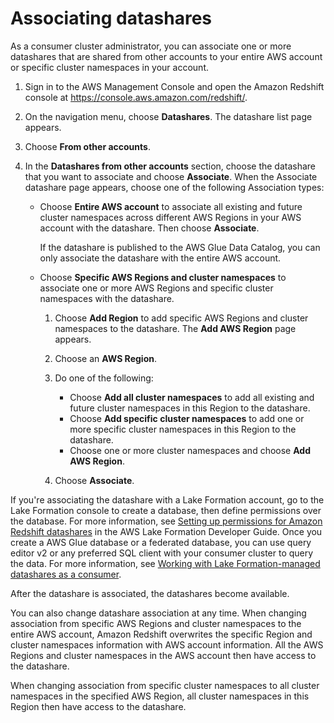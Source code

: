 # Associating datashares<a name="associate-datashare-console"></a>

As a consumer cluster administrator, you can associate one or more datashares that are shared from other accounts to your entire AWS account or specific cluster namespaces in your account\.  

1. Sign in to the AWS Management Console and open the Amazon Redshift console at [https://console\.aws\.amazon\.com/redshift/](https://console.aws.amazon.com/redshift/)\.

1. On the navigation menu, choose **Datashares**\. The datashare list page appears\.

1. Choose **From other accounts**\.

1. In the **Datashares from other accounts** section, choose the datashare that you want to associate and choose **Associate**\. When the Associate datashare page appears, choose one of the following Association types:
   + Choose **Entire AWS account** to associate all existing and future cluster namespaces across different AWS Regions in your AWS account with the datashare\. Then choose **Associate**\.

     If the datashare is published to the AWS Glue Data Catalog, you can only associate the datashare with the entire AWS account\.
   + Choose **Specific AWS Regions and cluster namespaces** to associate one or more AWS Regions and specific cluster namespaces with the datashare\.

     1. Choose **Add Region** to add specific AWS Regions and cluster namespaces to the datashare\. The **Add AWS Region** page appears\.

     1. Choose an **AWS Region**\. 

     1. Do one of the following:
        + Choose **Add all cluster namespaces** to add all existing and future cluster namespaces in this Region to the datashare\.
        + Choose **Add specific cluster namespaces** to add one or more specific cluster namespaces in this Region to the datashare\.
        + Choose one or more cluster namespaces and choose **Add AWS Region**\.

     1. Choose **Associate**\.

 If you're associating the datashare with a Lake Formation account, go to the Lake Formation console to create a database, then define permissions over the database\. For more information, see [ Setting up permissions for Amazon Redshift datashares](https://docs.aws.amazon.com/lake-formation/latest/dg/setup-ds-perms.html) in the AWS Lake Formation Developer Guide\. Once you create a AWS Glue database or a federated database, you can use query editor v2 or any preferred SQL client with your consumer cluster to query the data\. For more information, see [Working with Lake Formation\-managed datashares as a consumer](lake-formation-getting-started-consumer.md)\. 

After the datashare is associated, the datashares become available\.

You can also change datashare association at any time\. When changing association from specific AWS Regions and cluster namespaces to the entire AWS account, Amazon Redshift overwrites the specific Region and cluster namespaces information with AWS account information\. All the AWS Regions and cluster namespaces in the AWS account then have access to the datashare\.

When changing association from specific cluster namespaces to all cluster namespaces in the specified AWS Region, all cluster namespaces in this Region then have access to the datashare\.